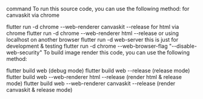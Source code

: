 command To run this source code, you can use the following method: for canvaskit via chrome

flutter run -d chrome --web-renderer canvaskit --release for html via chrome
flutter run -d chrome --web-renderer html --release or using localhost on another browser
flutter run -d web-server this is just for development & testing
flutter run -d chrome --web-browser-flag "--disable-web-security"
To build image render this code, you can use the following method:

flutter build web (debug mode)
flutter build web --release (release mode)
flutter build web --web-renderer html --release (render html & release mode)
flutter build web --web-renderer canvaskit --release (render canvaskit & release mode)
